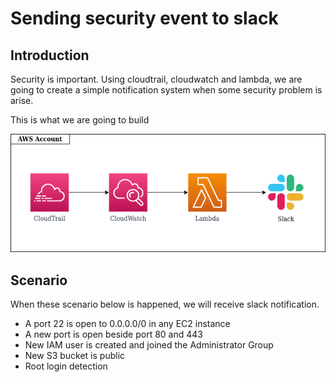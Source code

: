 # Sending security event to slack

## Introduction

Security is important. Using cloudtrail, cloudwatch and lambda, we are going to create a simple notification system when some security problem is arise.

This is what we are going to build

![](/diagrams-stage-1.png)

## Scenario

When these scenario below is happened, we will receive slack notification.

- A port 22 is open to 0.0.0.0/0 in any EC2 instance
- A new port is open beside port 80 and 443
- New IAM user is created and joined the Administrator Group
- New S3 bucket is public
- Root login detection